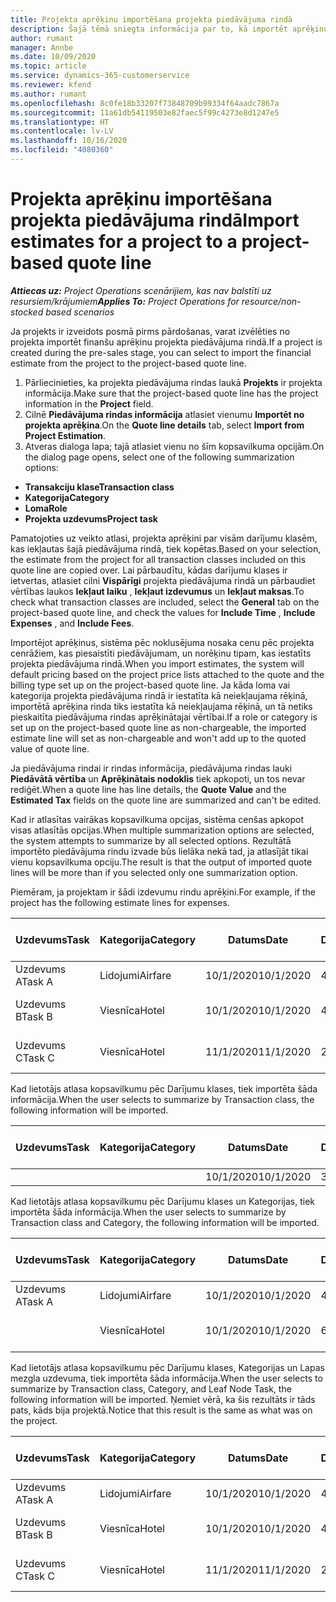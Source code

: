 ```yaml
---
title: Projekta aprēķinu importēšana projekta piedāvājuma rindā
description: Šajā tēmā sniegta informācija par to, kā importēt aprēķinus no projekta piedāvājuma rindā.
author: rumant
manager: Annbe
ms.date: 10/09/2020
ms.topic: article
ms.service: dynamics-365-customerservice
ms.reviewer: kfend
ms.author: rumant
ms.openlocfilehash: 8c0fe18b33207f73848709b99334f64aadc7867a
ms.sourcegitcommit: 11a61db54119503e82faec5f99c4273e8d1247e5
ms.translationtype: HT
ms.contentlocale: lv-LV
ms.lasthandoff: 10/16/2020
ms.locfileid: "4080360"
---
```

# <a name="import-estimates-for-a-project-to-a-project-based-quote-line"></a><span data-ttu-id="f4a05-103">Projekta aprēķinu importēšana projekta piedāvājuma rindā</span><span class="sxs-lookup"><span data-stu-id="f4a05-103">Import estimates for a project to a project-based quote line</span></span>

<span data-ttu-id="f4a05-104">_**Attiecas uz:** Project Operations scenārijiem, kas nav balstīti uz resursiem/krājumiem_</span><span class="sxs-lookup"><span data-stu-id="f4a05-104">_**Applies To:** Project Operations for resource/non-stocked based scenarios_</span></span>


<span data-ttu-id="f4a05-105">Ja projekts ir izveidots posmā pirms pārdošanas, varat izvēlēties no projekta importēt finanšu aprēķinu projekta piedāvājuma rindā.</span><span class="sxs-lookup"><span data-stu-id="f4a05-105">If a project is created during the pre-sales stage, you can select to import the financial estimate from the project to the project-based quote line.</span></span>

1. <span data-ttu-id="f4a05-106">Pārliecinieties, ka projekta piedāvājuma rindas laukā **Projekts** ir projekta informācija.</span><span class="sxs-lookup"><span data-stu-id="f4a05-106">Make sure that the project-based quote line has the project information in the **Project** field.</span></span>
2. <span data-ttu-id="f4a05-107">Cilnē **Piedāvājuma rindas informācija** atlasiet vienumu **Importēt no projekta aprēķina**.</span><span class="sxs-lookup"><span data-stu-id="f4a05-107">On the **Quote line details** tab, select **Import from Project Estimation**.</span></span>
3. <span data-ttu-id="f4a05-108">Atveras dialoga lapa; tajā atlasiet vienu no šīm kopsavilkuma opcijām.</span><span class="sxs-lookup"><span data-stu-id="f4a05-108">On the dialog page opens, select one of the following summarization options:</span></span>

  - <span data-ttu-id="f4a05-109">**Transakciju klase**</span><span class="sxs-lookup"><span data-stu-id="f4a05-109">**Transaction class**</span></span>
  - <span data-ttu-id="f4a05-110">**Kategorija**</span><span class="sxs-lookup"><span data-stu-id="f4a05-110">**Category**</span></span>
  - <span data-ttu-id="f4a05-111">**Loma**</span><span class="sxs-lookup"><span data-stu-id="f4a05-111">**Role**</span></span> 
  - <span data-ttu-id="f4a05-112">**Projekta uzdevums**</span><span class="sxs-lookup"><span data-stu-id="f4a05-112">**Project task**</span></span>

<span data-ttu-id="f4a05-113">Pamatojoties uz veikto atlasi, projekta aprēķini par visām darījumu klasēm, kas iekļautas šajā piedāvājuma rindā, tiek kopētas.</span><span class="sxs-lookup"><span data-stu-id="f4a05-113">Based on your selection, the estimate from the project for all transaction classes included on this quote line are copied over.</span></span> <span data-ttu-id="f4a05-114">Lai pārbaudītu, kādas darījumu klases ir ietvertas, atlasiet cilni **Vispārīgi** projekta piedāvājuma rindā un pārbaudiet vērtības laukos **Iekļaut laiku** , **Iekļaut izdevumus** un **Iekļaut maksas**.</span><span class="sxs-lookup"><span data-stu-id="f4a05-114">To check what transaction classes are included, select the **General** tab on the project-based quote line, and check the values for **Include Time** , **Include Expenses** , and **Include Fees**.</span></span>

<span data-ttu-id="f4a05-115">Importējot aprēķinus, sistēma pēc noklusējuma nosaka cenu pēc projekta cenrāžiem, kas piesaistīti piedāvājumam, un norēķinu tipam, kas iestatīts projekta piedāvājuma rindā.</span><span class="sxs-lookup"><span data-stu-id="f4a05-115">When you import estimates, the system will default pricing based on the project price lists attached to the quote and the billing type set up on the project-based quote line.</span></span> <span data-ttu-id="f4a05-116">Ja kāda loma vai kategorija projekta piedāvājuma rindā ir iestatīta kā neiekļaujama rēķinā, importētā aprēķina rinda tiks iestatīta kā neiekļaujama rēķinā, un tā netiks pieskaitīta piedāvājuma rindas aprēķinātajai vērtībai.</span><span class="sxs-lookup"><span data-stu-id="f4a05-116">If a role or category is set up on the project-based quote line as non-chargeable, the imported estimate line will set as non-chargeable and won't add up to the quoted value of quote line.</span></span>

<span data-ttu-id="f4a05-117">Ja piedāvājuma rindai ir rindas informācija, piedāvājuma rindas lauki **Piedāvātā vērtība** un **Aprēķinātais nodoklis** tiek apkopoti, un tos nevar rediģēt.</span><span class="sxs-lookup"><span data-stu-id="f4a05-117">When a quote line has line details, the **Quote Value** and the **Estimated Tax** fields on the quote line are summarized and can't be edited.</span></span>

<span data-ttu-id="f4a05-118">Kad ir atlasītas vairākas kopsavilkuma opcijas, sistēma cenšas apkopot visas atlasītās opcijas.</span><span class="sxs-lookup"><span data-stu-id="f4a05-118">When multiple summarization options are selected, the system attempts to summarize by all selected options.</span></span> <span data-ttu-id="f4a05-119">Rezultātā importēto piedāvājuma rindu izvade būs lielāka nekā tad, ja atlasījāt tikai vienu kopsavilkuma opciju.</span><span class="sxs-lookup"><span data-stu-id="f4a05-119">The result is that the output of imported quote lines will be more than if you selected only one summarization option.</span></span>

<span data-ttu-id="f4a05-120">Piemēram, ja projektam ir šādi izdevumu rindu aprēķini.</span><span class="sxs-lookup"><span data-stu-id="f4a05-120">For example, if the project has the following estimate lines for expenses.</span></span>

| <span data-ttu-id="f4a05-121">Uzdevums</span><span class="sxs-lookup"><span data-stu-id="f4a05-121">Task</span></span> | <span data-ttu-id="f4a05-122">Kategorija</span><span class="sxs-lookup"><span data-stu-id="f4a05-122">Category</span></span> | <span data-ttu-id="f4a05-123">Datums</span><span class="sxs-lookup"><span data-stu-id="f4a05-123">Date</span></span> | <span data-ttu-id="f4a05-124">Daudzums</span><span class="sxs-lookup"><span data-stu-id="f4a05-124">Quantity</span></span> | <span data-ttu-id="f4a05-125">Vienības cena</span><span class="sxs-lookup"><span data-stu-id="f4a05-125">Unit price</span></span> | <span data-ttu-id="f4a05-126">Apjoms/summa</span><span class="sxs-lookup"><span data-stu-id="f4a05-126">Amount</span></span> |
| --- | --- | --- | --- | --- | --- |
| <span data-ttu-id="f4a05-127">Uzdevums A</span><span class="sxs-lookup"><span data-stu-id="f4a05-127">Task A</span></span> | <span data-ttu-id="f4a05-128">Lidojumi</span><span class="sxs-lookup"><span data-stu-id="f4a05-128">Airfare</span></span> | <span data-ttu-id="f4a05-129">10/1/2020</span><span class="sxs-lookup"><span data-stu-id="f4a05-129">10/1/2020</span></span> | <span data-ttu-id="f4a05-130">4</span><span class="sxs-lookup"><span data-stu-id="f4a05-130">4</span></span> | <span data-ttu-id="f4a05-131">400</span><span class="sxs-lookup"><span data-stu-id="f4a05-131">400</span></span> | <span data-ttu-id="f4a05-132">1600</span><span class="sxs-lookup"><span data-stu-id="f4a05-132">1600</span></span> |
| <span data-ttu-id="f4a05-133">Uzdevums B</span><span class="sxs-lookup"><span data-stu-id="f4a05-133">Task B</span></span> | <span data-ttu-id="f4a05-134">Viesnīca</span><span class="sxs-lookup"><span data-stu-id="f4a05-134">Hotel</span></span> | <span data-ttu-id="f4a05-135">10/1/2020</span><span class="sxs-lookup"><span data-stu-id="f4a05-135">10/1/2020</span></span> | <span data-ttu-id="f4a05-136">4</span><span class="sxs-lookup"><span data-stu-id="f4a05-136">4</span></span> | <span data-ttu-id="f4a05-137">Vairāk nekā 200</span><span class="sxs-lookup"><span data-stu-id="f4a05-137">200</span></span> | <span data-ttu-id="f4a05-138">800</span><span class="sxs-lookup"><span data-stu-id="f4a05-138">800</span></span> |
| <span data-ttu-id="f4a05-139">Uzdevums C</span><span class="sxs-lookup"><span data-stu-id="f4a05-139">Task C</span></span> | <span data-ttu-id="f4a05-140">Viesnīca</span><span class="sxs-lookup"><span data-stu-id="f4a05-140">Hotel</span></span> | <span data-ttu-id="f4a05-141">11/1/2020</span><span class="sxs-lookup"><span data-stu-id="f4a05-141">11/1/2020</span></span> | <span data-ttu-id="f4a05-142">2</span><span class="sxs-lookup"><span data-stu-id="f4a05-142">2</span></span> | <span data-ttu-id="f4a05-143">Vairāk nekā 200</span><span class="sxs-lookup"><span data-stu-id="f4a05-143">200</span></span> | <span data-ttu-id="f4a05-144">400</span><span class="sxs-lookup"><span data-stu-id="f4a05-144">400</span></span> |

<span data-ttu-id="f4a05-145">Kad lietotājs atlasa kopsavilkumu pēc Darījumu klases, tiek importēta šāda informācija.</span><span class="sxs-lookup"><span data-stu-id="f4a05-145">When the user selects to summarize by Transaction class, the following information will be imported.</span></span>

| <span data-ttu-id="f4a05-146">Uzdevums</span><span class="sxs-lookup"><span data-stu-id="f4a05-146">Task</span></span> | <span data-ttu-id="f4a05-147">Kategorija</span><span class="sxs-lookup"><span data-stu-id="f4a05-147">Category</span></span> | <span data-ttu-id="f4a05-148">Datums</span><span class="sxs-lookup"><span data-stu-id="f4a05-148">Date</span></span> | <span data-ttu-id="f4a05-149">Daudzums</span><span class="sxs-lookup"><span data-stu-id="f4a05-149">Quantity</span></span> | <span data-ttu-id="f4a05-150">Vienības cena</span><span class="sxs-lookup"><span data-stu-id="f4a05-150">Unit price</span></span> | <span data-ttu-id="f4a05-151">Apjoms/summa</span><span class="sxs-lookup"><span data-stu-id="f4a05-151">Amount</span></span> |
| --- | --- | --- | --- | --- | --- |
| | | <span data-ttu-id="f4a05-152">10/1/2020</span><span class="sxs-lookup"><span data-stu-id="f4a05-152">10/1/2020</span></span> | <span data-ttu-id="f4a05-153">3.34</span><span class="sxs-lookup"><span data-stu-id="f4a05-153">3.34</span></span> | <span data-ttu-id="f4a05-154">840</span><span class="sxs-lookup"><span data-stu-id="f4a05-154">840</span></span> | <span data-ttu-id="f4a05-155">2800</span><span class="sxs-lookup"><span data-stu-id="f4a05-155">2800</span></span> |

<span data-ttu-id="f4a05-156">Kad lietotājs atlasa kopsavilkumu pēc Darījumu klases un Kategorijas, tiek importēta šāda informācija.</span><span class="sxs-lookup"><span data-stu-id="f4a05-156">When the user selects to summarize by Transaction class and Category, the following information will be imported.</span></span>

| <span data-ttu-id="f4a05-157">Uzdevums</span><span class="sxs-lookup"><span data-stu-id="f4a05-157">Task</span></span> | <span data-ttu-id="f4a05-158">Kategorija</span><span class="sxs-lookup"><span data-stu-id="f4a05-158">Category</span></span> | <span data-ttu-id="f4a05-159">Datums</span><span class="sxs-lookup"><span data-stu-id="f4a05-159">Date</span></span> | <span data-ttu-id="f4a05-160">Daudzums</span><span class="sxs-lookup"><span data-stu-id="f4a05-160">Quantity</span></span> | <span data-ttu-id="f4a05-161">Vienības cena</span><span class="sxs-lookup"><span data-stu-id="f4a05-161">Unit price</span></span> | <span data-ttu-id="f4a05-162">Apjoms/summa</span><span class="sxs-lookup"><span data-stu-id="f4a05-162">Amount</span></span> |
| --- | --- | --- | --- | --- | --- |
| <span data-ttu-id="f4a05-163">Uzdevums A</span><span class="sxs-lookup"><span data-stu-id="f4a05-163">Task A</span></span> | <span data-ttu-id="f4a05-164">Lidojumi</span><span class="sxs-lookup"><span data-stu-id="f4a05-164">Airfare</span></span> | <span data-ttu-id="f4a05-165">10/1/2020</span><span class="sxs-lookup"><span data-stu-id="f4a05-165">10/1/2020</span></span> | <span data-ttu-id="f4a05-166">4</span><span class="sxs-lookup"><span data-stu-id="f4a05-166">4</span></span> | <span data-ttu-id="f4a05-167">400</span><span class="sxs-lookup"><span data-stu-id="f4a05-167">400</span></span> | <span data-ttu-id="f4a05-168">1600</span><span class="sxs-lookup"><span data-stu-id="f4a05-168">1600</span></span> |
| | <span data-ttu-id="f4a05-169">Viesnīca</span><span class="sxs-lookup"><span data-stu-id="f4a05-169">Hotel</span></span> | <span data-ttu-id="f4a05-170">10/1/2020</span><span class="sxs-lookup"><span data-stu-id="f4a05-170">10/1/2020</span></span> | <span data-ttu-id="f4a05-171">6</span><span class="sxs-lookup"><span data-stu-id="f4a05-171">6</span></span> | <span data-ttu-id="f4a05-172">Vairāk nekā 200</span><span class="sxs-lookup"><span data-stu-id="f4a05-172">200</span></span> | <span data-ttu-id="f4a05-173">1200</span><span class="sxs-lookup"><span data-stu-id="f4a05-173">1200</span></span> |

<span data-ttu-id="f4a05-174">Kad lietotājs atlasa kopsavilkumu pēc Darījumu klases, Kategorijas un Lapas mezgla uzdevuma, tiek importēta šāda informācija.</span><span class="sxs-lookup"><span data-stu-id="f4a05-174">When the user selects to summarize by Transaction class, Category, and Leaf Node Task, the following information will be imported.</span></span> <span data-ttu-id="f4a05-175">Ņemiet vērā, ka šis rezultāts ir tāds pats, kāds bija projektā.</span><span class="sxs-lookup"><span data-stu-id="f4a05-175">Notice that this result is the same as what was on the project.</span></span>

| <span data-ttu-id="f4a05-176">Uzdevums</span><span class="sxs-lookup"><span data-stu-id="f4a05-176">Task</span></span> | <span data-ttu-id="f4a05-177">Kategorija</span><span class="sxs-lookup"><span data-stu-id="f4a05-177">Category</span></span> | <span data-ttu-id="f4a05-178">Datums</span><span class="sxs-lookup"><span data-stu-id="f4a05-178">Date</span></span> | <span data-ttu-id="f4a05-179">Daudzums</span><span class="sxs-lookup"><span data-stu-id="f4a05-179">Quantity</span></span> | <span data-ttu-id="f4a05-180">Vienības cena</span><span class="sxs-lookup"><span data-stu-id="f4a05-180">Unit price</span></span> | <span data-ttu-id="f4a05-181">Apjoms/summa</span><span class="sxs-lookup"><span data-stu-id="f4a05-181">Amount</span></span> |
| --- | --- | --- | --- | --- | --- |
| <span data-ttu-id="f4a05-182">Uzdevums A</span><span class="sxs-lookup"><span data-stu-id="f4a05-182">Task A</span></span> | <span data-ttu-id="f4a05-183">Lidojumi</span><span class="sxs-lookup"><span data-stu-id="f4a05-183">Airfare</span></span> | <span data-ttu-id="f4a05-184">10/1/2020</span><span class="sxs-lookup"><span data-stu-id="f4a05-184">10/1/2020</span></span> | <span data-ttu-id="f4a05-185">4</span><span class="sxs-lookup"><span data-stu-id="f4a05-185">4</span></span> | <span data-ttu-id="f4a05-186">400</span><span class="sxs-lookup"><span data-stu-id="f4a05-186">400</span></span> | <span data-ttu-id="f4a05-187">1600</span><span class="sxs-lookup"><span data-stu-id="f4a05-187">1600</span></span> |
| <span data-ttu-id="f4a05-188">Uzdevums B</span><span class="sxs-lookup"><span data-stu-id="f4a05-188">Task B</span></span> | <span data-ttu-id="f4a05-189">Viesnīca</span><span class="sxs-lookup"><span data-stu-id="f4a05-189">Hotel</span></span> | <span data-ttu-id="f4a05-190">10/1/2020</span><span class="sxs-lookup"><span data-stu-id="f4a05-190">10/1/2020</span></span> | <span data-ttu-id="f4a05-191">4</span><span class="sxs-lookup"><span data-stu-id="f4a05-191">4</span></span> | <span data-ttu-id="f4a05-192">Vairāk nekā 200</span><span class="sxs-lookup"><span data-stu-id="f4a05-192">200</span></span> | <span data-ttu-id="f4a05-193">800</span><span class="sxs-lookup"><span data-stu-id="f4a05-193">800</span></span> |
| <span data-ttu-id="f4a05-194">Uzdevums C</span><span class="sxs-lookup"><span data-stu-id="f4a05-194">Task C</span></span> | <span data-ttu-id="f4a05-195">Viesnīca</span><span class="sxs-lookup"><span data-stu-id="f4a05-195">Hotel</span></span> | <span data-ttu-id="f4a05-196">11/1/2020</span><span class="sxs-lookup"><span data-stu-id="f4a05-196">11/1/2020</span></span> | <span data-ttu-id="f4a05-197">2</span><span class="sxs-lookup"><span data-stu-id="f4a05-197">2</span></span> | <span data-ttu-id="f4a05-198">Vairāk nekā 200</span><span class="sxs-lookup"><span data-stu-id="f4a05-198">200</span></span> | <span data-ttu-id="f4a05-199">400</span><span class="sxs-lookup"><span data-stu-id="f4a05-199">400</span></span> |
